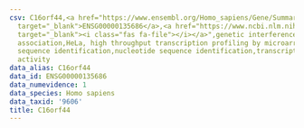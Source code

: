 ```yaml
---
csv: C16orf44,<a href="https://www.ensembl.org/Homo_sapiens/Gene/Summary?db=core;g=ENSG00000135686"
  target="_blank">ENSG00000135686</a>,<a href="https://www.ncbi.nlm.nih.gov/pubmed/17216044"
  target="_blank"><i class="fas fa-file"></i></a>",genetic interference,functional
  association,HeLa, high throughput transcription profiling by microarray,nucleotide
  sequence identification,nucleotide sequence identification,transcriptional regulation,up-regulates
  activity
data_alias: C16orf44
data_id: ENSG00000135686
data_numevidence: 1
data_species: Homo sapiens
data_taxid: '9606'
title: C16orf44
---
```

